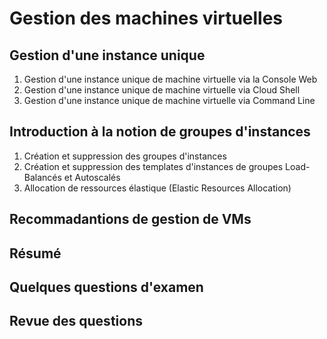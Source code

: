 # Gestion des machines virtuelles

## Gestion d'une instance unique

1. Gestion d'une instance unique de machine virtuelle via la Console Web
2. Gestion d'une instance unique de machine virtuelle via Cloud Shell
3. Gestion d'une instance unique de machine virtuelle via Command Line

## Introduction à la notion de groupes d'instances

1. Création et suppression des groupes d'instances
2. Création et suppression des templates d'instances de groupes Load-Balancés et Autoscalés
3. Allocation de ressources élastique (Elastic Resources Allocation)

## Recommadantions de gestion de VMs

## Résumé

## Quelques questions d'examen

## Revue des questions
